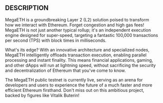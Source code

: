 ## DESCRIPTION

MegaETH is a groundbreaking Layer 2 (L2) solution poised to transform how we interact with Ethereum. Forget congestion and high gas fees! MegaETH is not just another typical rollup; it's an independent execution engine designed for super-speed, targeting a fantastic 100,000 transactions per second (TPS) with block times in milliseconds.

What's its edge? With an innovative architecture and specialized nodes, MegaETH intelligently offloads transaction execution, enabling parallel processing and instant finality. This means financial applications, gaming, and other dApps will run at lightning speed, without sacrificing the security and decentralization of Ethereum that you've come to know.

The MegaETH public testnet is currently live, serving as an arena for developers and users to experience the future of a much faster and more efficient Ethereum firsthand. Don't miss out on this ambitious project, backed by figures like Vitalik Buterin!
